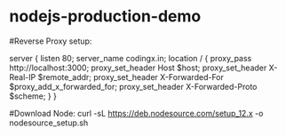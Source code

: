 # nodejs-production-demo

#Reverse Proxy setup:

server {
    listen 80; 
    server_name codingx.in;
    location / {
        proxy_pass http://localhost:3000;
        proxy_set_header Host $host;
        proxy_set_header X-Real-IP $remote_addr;
        proxy_set_header X-Forwarded-For $proxy_add_x_forwarded_for;
        proxy_set_header X-Forwarded-Proto $scheme;
    }
}

#Download Node: 
curl -sL https://deb.nodesource.com/setup_12.x -o nodesource_setup.sh
